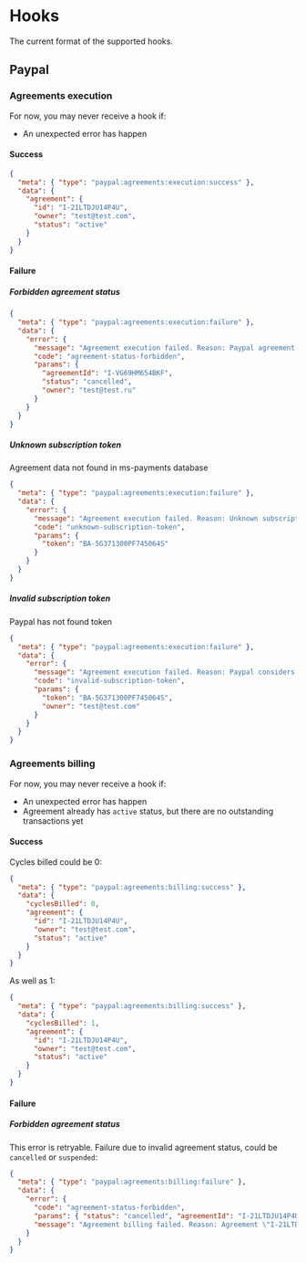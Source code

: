 # Hooks
The current format of the supported hooks.

## Paypal

### Agreements execution
For now, you may never receive a hook if:
* An unexpected error has happen

#### Success

```json
{
  "meta": { "type": "paypal:agreements:execution:success" },
  "data": {
    "agreement": {
      "id": "I-21LTDJU14P4U",
      "owner": "test@test.com",
      "status": "active"  
    }
  }
}
```

#### Failure

##### Forbidden agreement status
```json
{
  "meta": { "type": "paypal:agreements:execution:failure" },
  "data": {
    "error": {
      "message": "Agreement execution failed. Reason: Paypal agreement \"I-VG69HM654BKF\" has status: \"cancelled\", not \"active\"",
      "code": "agreement-status-forbidden",
      "params": {
        "agreementId": "I-VG69HM654BKF",
        "status": "cancelled",
        "owner": "test@test.ru"
      }
    }
  }
}
```

##### Unknown subscription token
Agreement data not found in ms-payments database
```json
{
  "meta": { "type": "paypal:agreements:execution:failure" },
  "data": {
    "error": {
      "message": "Agreement execution failed. Reason: Unknown subscription token \"BA-5G371300PF745064S\"",
      "code": "unknown-subscription-token",
      "params": {
        "token": "BA-5G371300PF745064S"  
      }
    }
  }
}
```

##### Invalid subscription token
Paypal has not found token
```json
{
  "meta": { "type": "paypal:agreements:execution:failure" },
  "data": {
    "error": {
      "message": "Agreement execution failed. Reason: Paypal considers token \"BA-5G371300PF745064S\" as invalid",
      "code": "invalid-subscription-token",
      "params": {
        "token": "BA-5G371300PF745064S",
        "owner": "test@test.com"
      }
    }
  }
}
```

### Agreements billing
For now, you may never receive a hook if:
* An unexpected error has happen
* Agreement already has `active` status, but there are no outstanding transactions yet

#### Success

Cycles billed could be 0:

```json
{
  "meta": { "type": "paypal:agreements:billing:success" },
  "data": {
    "cyclesBilled": 0,
    "agreement": {
      "id": "I-21LTDJU14P4U",
      "owner": "test@test.com",
      "status": "active"
    }
  }
}
```

As well as 1:
```json
{
  "meta": { "type": "paypal:agreements:billing:success" },
  "data": {
    "cyclesBilled": 1,
    "agreement": {
      "id": "I-21LTDJU14P4U",
      "owner": "test@test.com",
      "status": "active"
    }
  }
}
```

#### Failure

##### Forbidden agreement status
This error is retryable.
Failure due to invalid agreement status, could be `cancelled` or `suspended`:
```json
{
  "meta": { "type": "paypal:agreements:billing:failure" },
  "data": {
    "error": {
      "code": "agreement-status-forbidden",
      "params": { "status": "cancelled", "agreementId": "I-21LTDJU14P4U", "owner": "test@test.ru" },
      "message": "Agreement billing failed. Reason: Agreement \"I-21LTDJU14P4U\" has status \"cancelled\""
    }
  }
}
```
